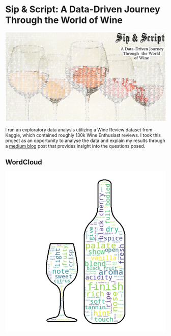 # Sip & Script: A Data-Driven Journey Through the World of Wine

[<img src="./figures/grafiti.png">](https://medium.com/@aghoshpro/sip-script-a-data-driven-journey-through-the-world-of-wine-d9d05d6dcf4e)

I ran an exploratory data analysis utilizing a Wine Review dataset from Kaggle, which contained roughly 130k Wine Enthusiast reviews. I took this project as an opportunity to analyse the data and explain my results through a [medium blog](https://medium.com/@aghoshpro/sip-script-a-data-driven-journey-through-the-world-of-wine-d9d05d6dcf4e) post that provides insight into the questions posed.

## WordCloud

<img src="./figures/download_6.png">
